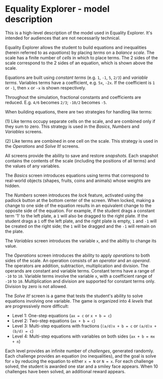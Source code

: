 # Equality Explorer - model description

This is a high-level description of the model used in Equality Explorer. It's intended for audiences
that are not necessarily technical.

Equality Explorer allows the student to build equations and inequalities (herein referred to as _equations_) by placing _terms_ on a _balance scale_. The scale has a finite number of _cells_ in which to place terms. The 2 sides of the scale correspond to the 2 sides of an equation, which is shown above the scale.  

Equations are built using _constant terms_ (e.g. `1`, `-1`, `5`, `2/3`) and _variable terms_.  Variables terms have a coefficient, e.g. `5x`, `-2x`.  If the coefficient is `1` or `-1`, then `x` or `-x` is shown respectively.

Throughout the simulation, fractional constants and coefficients are reduced. E.g. `4/6` becomes `2/3`; `-10/2` becomes `-5`.

When building equations, there are two strategies for handling like terms:

(1) Like terms occupy separate cells on the scale, and are combined only if they sum to zero. This strategy is used in the _Basics_, _Numbers_ and _Variables_ screens.

(2) Like terms are combined in one cell on the scale. This strategy is used in the _Operations_ and _Solve It!_ screens.

All screens provide the ability to save and restore _snapshots_. Each snapshot contains the contents of the scale (including the positions of all terms) and the values of any variables.

The _Basics_ screen introduces equations using terms that correspond to real-world objects (shapes, fruits, coins and animals) whose weights are hidden.

The _Numbers_ screen introduces the _lock_ feature, activated using the padlock button at the bottom center of the screen. When locked, making a change to one side of the equation results in an equivalent change to the opposite side of the equation. For example, if the student drags a constant term '1' to the left plate, a `1` will also be dragged to the right plate.  If the student drags a `1` off the left plate, and the right plate is empty, `1` and `-1` will be created on the right side; the `1` will be dragged and the `-1` will remain on the plate.  

The _Variables_ screen introduces the variable `x`, and the abiltiy to change its value.

The _Operations_ screen introduces the ability to apply _operations_ to both sides of the scale. An operation consists of an _operator_ and an _operand_. The operators are addition, subtraction, multiplication and division.  The operands are constant and variable terms.  Constant terms have a range of `-10` to `10`.  Variable terms involve the variable `x`, with a coefficient range of `-10` to `10`.  Multiplication and division are supported for constant terms only. Division by zero is not allowed.

The _Solve It!_ screen is a game that tests the student's ability to solve equations involving one variable. The game is organized into 4 _levels_ that are progressively more difficult:

- Level 1: One-step equations (`ax = c` or `x + b = c`)
- Level 2: Two-step equations (`ax + b = c`)
- Level 3: Multi-step equations with fractions (`(a/d)x + b = c` or `(a/d)x + (b/d) = c`)
- Level 4: Multi-step equations with variables on both sides (`ax + b = mx + n`)

Each level provides an infinite number of _challenges_, generated randomly. Each challenge provides an equation (no inequalities), and the goal is solve for `x` by reducing the equation to either `x = N` or `N = x`.  For each challenge solved, the student is awarded one star and a smiley face appears.  When 10 challenges have been solved, an additional reward appears.
